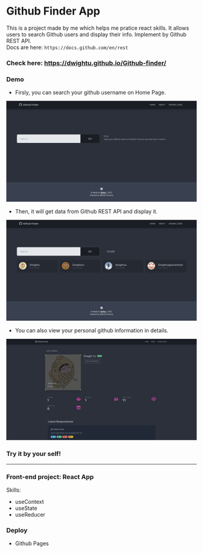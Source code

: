 # Github Finder App

This is a project made by me which helps me pratice react skills. It allows users to search Github users and display their info. Implement by Github REST API. <br/>
Docs are here: `https://docs.github.com/en/rest`

### Check here: https://dwightu.github.io/Github-finder/

### Demo
- Firsly, you can search your github username on Home Page.
<img src="https://github.com/Dwightu/Github-finder/blob/master/public/Github_finder_demo.png" width="800px">

- Then, it will get data from Github REST API and display it.
<img src="https://github.com/Dwightu/Github-finder/blob/master/public/Github_finder_demo2.png" width="800px">

- You can also view your personal github information in details.
<img src="https://github.com/Dwightu/Github-finder/blob/master/public/Github_finder_demo3.png" width="800px">

### Try it by your self!
---

### Front-end project: React App
Skills:<br/>
* useContext
* useState
* useReducer

### Deploy
* Github Pages

